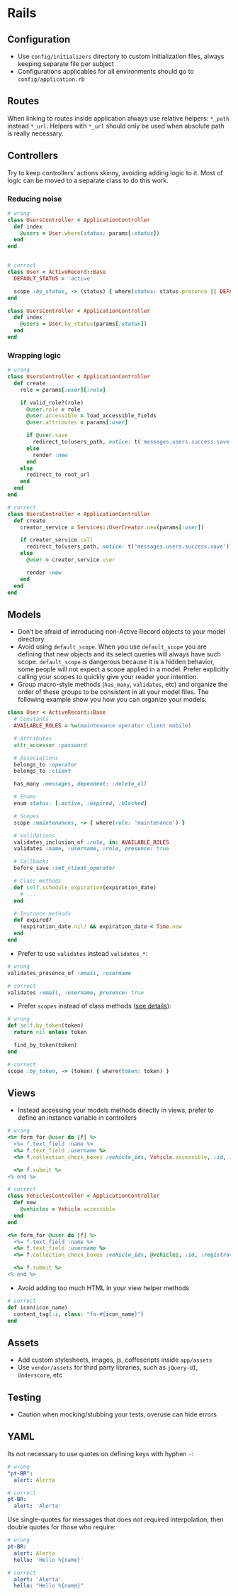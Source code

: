 Rails
=====

## Configuration

* Use `config/initializers` directory to custom initialization files, always keeping separate file per subject
* Configurations applicables for all environments should go to `config/application.rb`

## Routes

When linking to routes inside application always use relative helpers: `*_path` instead `*_url`. Helpers with `*_url` should only be used when absolute path is really necessary.

## Controllers

Try to keep controllers' actions skinny, avoiding adding logic to it. Most of logic can be moved to a separate class to do this work.

### Reducing noise

```ruby
# wrong
class UsersController < ApplicationController
  def index
    @users = User.where(status: params[:status])
  end
end


# correct
class User < ActiveRecord::Base
  DEFAULT_STATUS = 'active'

  scope :by_status, -> (status) { where(status: status.presence || DEFAULT_STATUS) }
end

class UsersController < ApplicationController
  def index
    @users = User.by_status(params[:status])
  end
end
```

### Wrapping logic

```ruby
# wrong
class UsersController < ApplicationController
  def create
    role = params[:user][:role]

    if valid_role?(role)
      @user.role = role
      @user.accessible = load_accessible_fields
      @user.attributes = params[:user]

      if @user.save
        redirect_to(users_path, notice: t('messages.users.success.save'))
      else
        render :new
      end
    else
      redirect_to root_url
    end
  end
end

# correct
class UsersController < ApplicationController
  def create
    creator_service = Services::UserCreator.new(params[:user])

    if creator_service.call
      redirect_to(users_path, notice: t('messages.users.success.save'))
    else
      @user = creator_service.user

      render :new
    end
  end
end
```

## Models

* Don’t be afraid of introducing non-Active Record objects to your model directory.
* Avoid using `default_scope`. When you use `default_scope` you are defining that new objects and its select queries will always have such scope. `default_scope` is dangerous because it is a hidden behavior, some people will not expect a scope applied in a model. Prefer explicitly calling your scopes to quickly give your reader your intention.
* Group macro-style methods (`has_many`, `validates`, etc) and organize the order of these groups to be consistent in all your model files. The following example show you how you can organize your models:

```ruby
class User < ActiveRecord::Base
  # Constants
  AVAILABLE_ROLES = %w(maintenance operator client mobile)

  # Attributes
  attr_accessor :password

  # Associations
  belongs_to :operator
  belongs_to :client

  has_many :messages, dependent: :delete_all

  # Enums
  enum status: [:active, :expired, :blocked]

  # Scopes
  scope :maintenances, -> { where(role: 'maintenance') }

  # Validations
  validates_inclusion_of :role, in: AVAILABLE_ROLES
  validates :name, :username, :role, presence: true

  # Callbacks
  before_save :set_client_operator

  # Class methods
  def self.schedule_expiration(expiration_date)
    # ...
  end

  # Instance methods
  def expired?
    !expiration_date.nil? && expiration_date < Time.now
  end
end
```

* Prefer to use `validates` instead `validates_*`:

```ruby
# wrong
validates_presence_of :email, :username

# correct
validates :email, :username, presence: true
```

* Prefer `scopes` instead of class methods ([see details](http://blog.plataformatec.com.br/2013/02/active-record-scopes-vs-class-methods/)):

```ruby
# wrong
def self.by_token(token)
  return nil unless token

  find_by_token(token)
end

# correct
scope :by_token, -> (token) { where(token: token) }
```

## Views

* Instead accessing your models methods directly in views, prefer to define an instance variable in controllers

```ruby
# wrong
<%= form_for @user do |f| %>
  <%= f.text_field :name %>
  <%= f.text_field :username %>
  <%= f.collection_check_boxes :vehicle_ids, Vehicle.accessible, :id, :registration_plate %>

  <%= f.submit %>
<% end %>

# correct
class VehiclesController < ApplicationController
  def new
    @vehicles = Vehicle.accessible
  end
end

<%= form_for @user do |f| %>
  <%= f.text_field :name %>
  <%= f.text_field :username %>
  <%= f.collection_check_boxes :vehicle_ids, @vehicles, :id, :registration_plate %>

  <%= f.submit %>
<% end %>
```

* Avoid adding too much HTML in your view helper methods

```ruby
# correct
def icon(icon_name)
  content_tag(:i, class: "fa-#{icon_name}")
end
```

## Assets

* Add custom stylesheets, images, js, coffescripts inside `app/assets`
* Use `vendor/assets` for third party libraries, such as `jQuery-UI`, `Underscore`, etc

## Testing

* Caution when mocking/stubbing your tests, overuse can hide errors

## YAML

Its not necessary to use quotes on defining keys with hyphen `-`:

```yaml
# wrong
"pt-BR":
  alert: Alerta

# correct
pt-BR:
  alert: 'Alerta'
```

Use single-quotes for messages that does not required interpolation, then double quotes for those who require:

```yaml
# wrong
pt-BR:
  alert: Alerta
  hello: 'Hello %{name}'

# correct
  alert: 'Alerta'
  hello: "Hello %{name}"
```
